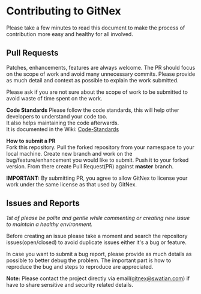 # Contributing to GitNex

Please take a few minutes to read this document to make the process of contribution more easy and healthy for all involved.

## Pull Requests
Patches, enhancements, features are always welcome. The PR should focus on the scope of work and avoid many unnecessary commits. Please provide as much detail and context as possible to explain the work submitted.

Please ask if you are not sure about the scope of work to be submitted to avoid waste of time spent on the work.

**Code Standards**
Please follow the code standards, this will help other developers to understand your code too.  
It also helps maintaining the code afterwards.  
It is documented in the Wiki: [Code-Standards](https://codeberg.org/gitnex/GitNex/wiki/Code-Standards)

**How to submit a PR**  
Fork this repository. Pull the forked repository from your namespace to your local machine. Create new branch and work on the bug/feature/enhancement you would like to submit. Push it to your forked version. From there create Pull Request(PR) against **master** branch.

**IMPORTANT:** By submitting PR, you agree to allow GitNex to license your work under the same license as that used by GitNex.

## Issues and Reports
*1st of please be polite and gentle while commenting or creating new issue to maintain a healthy environment.*

Before creating an issue please take a moment and search the repository issues(open/closed) to avoid duplicate issues either it's a bug or feature.

In case you want to submit a bug report, please provide as much details as possible to better debug the problem. The important part is how to reproduce the bug and steps to reproduce are appreciated.

**Note:** Please contact the project directly via email(gitnex@swatian.com) if have to share sensitive and security related details.
